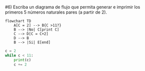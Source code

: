 #6) Escriba un diagrama de flujo que permita generar e imprimir los primeros 5 números naturales 
pares (a partir de 2).
```mermaid
flowchart TD
	A[C = 2] --> B{C >11?}
	B --> |No| C[print C]
	C --> D[C = C+2]
	D --> B
	B --> |Si| E[end]
```

```python
c = 2
while c < 11:
    print(c)
    c += 2
```
